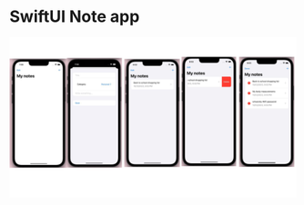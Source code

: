 # SwiftUI Note app
![Screens](https://github.com/hmooios/MyNotes/blob/main/Project%20Images/myNoteScreens.jpeg?raw=true)
